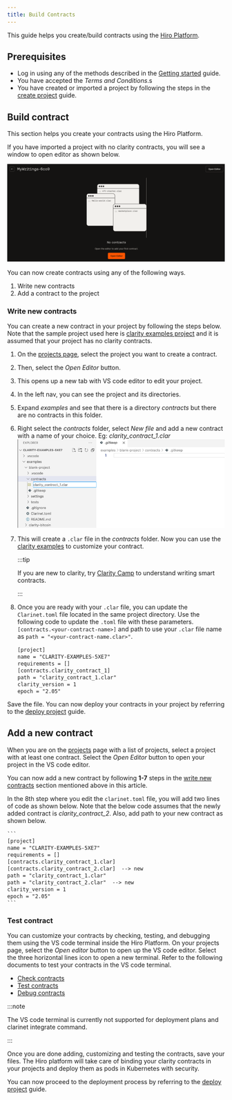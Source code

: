 ```yaml
---
title: Build Contracts
---
```


This guide helps you create/build contracts using the [Hiro Platform](https://platform.hiro.so/).

## Prerequisites

- Log in using any of the methods described in the [Getting started](getting-started.md) guide.
- You have accepted the *Terms and Conditions*.s
- You have created or imported a project by following the steps in the [create project](create-project.md) guide.

## Build contract

This section helps you create your contracts using the Hiro Platform. 

If you have imported a project with no clarity contracts, you will see a window to open editor as shown below.

![Open editor](images/open-editor.png)

You can now create contracts using any of the following ways.

1. Write new contracts
2. Add a contract to the project

### Write new contracts

You can create a new contract in your project by following the steps below. Note that the sample project used here is [clarity examples project](https://github.com/hirosystems/clarity-examples) and it is assumed that your project has no clarity contracts.

1. On the [projects page](https://platform.hiro.so/projects), select the project you want to create a contract. 
2. Then, select the *Open Editor* button. 
3. This opens up a new tab with VS code editor to edit your project. 
4. In the left nav, you can see the project and its directories.
5. Expand *examples* and see that there is a directory *contracts* but there are no contracts in this folder.
6. Right select the *contracts* folder, select *New file* and add a new contract with a name of your choice. Eg: *clarity_contract_1.clar*
    ![Write new contract](images/write-new-contract.png)
7. This will create a `.clar` file in the *contracts* folder. Now you can use the [clarity examples](https://github.com/hirosystems/clarity-examples) to customize your contract.
   
    :::tip

    If you are new to clarity, try [Clarity Camp](https://learn.stacks.org/course/clarity-camp) to understand writing smart contracts.

    :::

8. Once you are ready with your `.clar` file, you can update the `Clarinet.toml` file located in the same project directory. Use the following code to update the `.toml` file with these parameters. `[contracts.<your-contract-name>]` and path to use your `.clar` file name as `path = "<your-contract-name.clar>"`.

    ```
    [project]
    name = "CLARITY-EXAMPLES-5XE7"
    requirements = []
    [contracts.clarity_contract_1]
    path = "clarity_contract_1.clar"
    clarity_version = 1
    epoch = "2.05"
    ```
Save the file. You can now deploy your contracts in your project by referring to the [deploy project](deploy-project.md) guide.

## Add a new contract

When you are on the [projects](https://platform.hiro.so/projects) page with a list of projects, select a project with at least one contract. Select the *Open Editor* button to open your project in the VS code editor.

You can now add a new contract by following **1-7** steps in the [write new contracts](build-contract#write-new-contracts) section mentioned above in this article.

In the 8th step where you edit the `clarinet.toml` file, you will add two lines of code as shown below. Note that the below code assumes that the newly added contract is *clarity_contract_2*. Also, add path to your new contract as shown below.

    ```
    [project]
    name = "CLARITY-EXAMPLES-5XE7"
    requirements = []
    [contracts.clarity_contract_1.clar]
    [contracts.clarity_contract_2.clar]  --> new
    path = "clarity_contract_1.clar"
    path = "clarity_contract_2.clar"  --> new
    clarity_version = 1
    epoch = "2.05"
    ```

### Test contract

You can customize your contracts by checking, testing, and debugging them using the VS code terminal inside the Hiro Platform. On your projects page, select the *Open editor* button to open up the VS code editor. Select the three horizontal lines icon to open a new terminal. Refer to the following documents to test your contracts in the VS code terminal.

- [Check contracts](../../../clarinet/docs/how-to-guides/how-to-check-contract.md)
- [Test contracts](../../../clarinet/docs/how-to-guides/how-to-test-contract.md)
- [Debug contracts](../../../clarinet/docs/how-to-guides/how-to-debug-contract.md)

:::note

The VS code terminal is currently not supported for deployment plans and clarinet integrate command.

:::

Once you are done adding, customizing and testing the contracts, save your files. The Hiro platform will take care of binding your clarity contracts in your projects and deploy them as pods in Kubernetes with security.

You can now proceed to the deployment process by referring to the [deploy project](deploy-project.md) guide.
